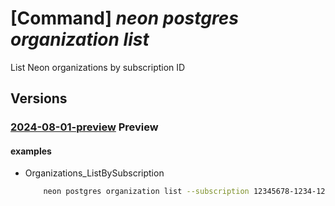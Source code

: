 # [Command] _neon postgres organization list_

List Neon organizations by subscription ID

## Versions

### [2024-08-01-preview](/Resources/mgmt-plane/L3N1YnNjcmlwdGlvbnMve30vcHJvdmlkZXJzL25lb24ucG9zdGdyZXMvb3JnYW5pemF0aW9ucw==/2024-08-01-preview.xml) **Preview**

<!-- mgmt-plane /subscriptions/{}/providers/neon.postgres/organizations 2024-08-01-preview -->
<!-- mgmt-plane /subscriptions/{}/resourcegroups/{}/providers/neon.postgres/organizations 2024-08-01-preview -->

#### examples

- Organizations_ListBySubscription
    ```bash
        neon postgres organization list --subscription 12345678-1234-1234-1234-123456789abc --resource-group demoResourceGroup
    ```
